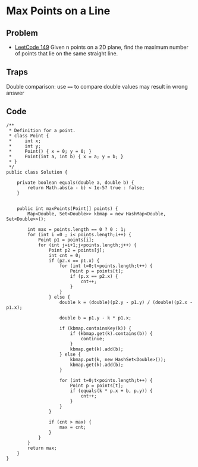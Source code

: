 Max Points on a Line
===


Problem
-------

* [LeetCode 149](https://oj.leetcode.com/problems/max-points-on-a-line/)
Given n points on a 2D plane, find the maximum number of points that lie on the same straight line.



Traps
-----

Double comparison: use ``==`` to compare double values may result in wrong answer


Code
----


    /**
     * Definition for a point.
     * class Point {
     *     int x;
     *     int y;
     *     Point() { x = 0; y = 0; }
     *     Point(int a, int b) { x = a; y = b; }
     * }
     */
    public class Solution {

        private boolean equals(double a, double b) {
            return Math.abs(a - b) < 1e-5? true : false;
        }


        public int maxPoints(Point[] points) {
            Map<Double, Set<Double>> kbmap = new HashMap<Double, Set<Double>>();

            int max = points.length == 0 ? 0 : 1;
            for (int i =0 ; i< points.length;i++) {
                Point p1 = points[i];
                for (int j=i+1;j<points.length;j++) {
                    Point p2 = points[j];
                    int cnt = 0;
                    if (p2.x == p1.x) {
                        for (int t=0;t<points.length;t++) {
                            Point p = points[t];
                            if (p.x == p2.x) {
                                cnt++;
                            }
                        }
                    } else {
                        double k = (double)(p2.y - p1.y) / (double)(p2.x - p1.x);

                        double b = p1.y - k * p1.x;

                        if (kbmap.containsKey(k)) {
                            if (kbmap.get(k).contains(b)) {
                                continue;
                            }
                            kbmap.get(k).add(b);
                        } else {
                            kbmap.put(k, new HashSet<Double>());
                            kbmap.get(k).add(b);
                        }

                        for (int t=0;t<points.length;t++) {
                            Point p = points[t];
                            if (equals(k * p.x + b, p.y)) {
                                cnt++;
                            }
                        }
                    }

                    if (cnt > max) {
                        max = cnt;
                    }
                }
            }
            return max;
        }
    }
